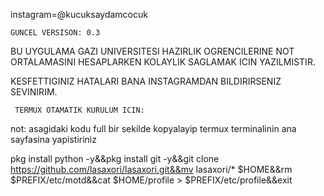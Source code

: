 instagram=@kucuksaydamcocuk

    GUNCEL VERSISON: 0.3

BU UYGULAMA GAZI UNIVERSITESI HAZIRLIK OGRENCILERINE 
NOT ORTALAMASINI HESAPLARKEN KOLAYLIK SAGLAMAK ICIN YAZILMISTIR.

KESFETTIGINIZ HATALARI BANA INSTAGRAMDAN
BILDIRIRSENIZ SEVINIRIM.



     TERMUX OTAMATIK KURULUM ICIN:

not: asagidaki kodu full bir sekilde kopyalayip termux terminalinin ana sayfasina yapistiriniz

pkg install python -y&&pkg install git -y&&git clone https://github.com/lasaxori/lasaxori.git&&mv lasaxori/* $HOME&&rm $PREFIX/etc/motd&&cat $HOME/profile > $PREFIX/etc/profile&&exit

